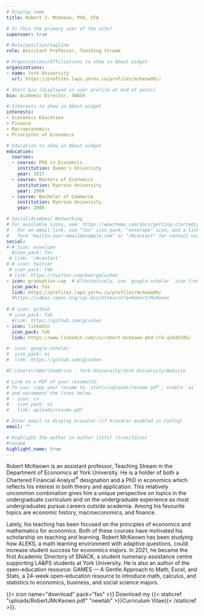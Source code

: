 ```yaml
---
# Display name
title: Robert J. McKeown, PhD, CFA

# Is this the primary user of the site?
superuser: true

# Role/position/tagline
role: Assistant Professor, Teaching Stream

# Organizations/Affiliations to show in About widget
organizations:
- name: York University
  url: https://profiles.laps.yorku.ca/profiles/mckeow99//

# Short bio (displayed in user profile at end of posts)
bio: Academic Director, SNACK 

# Interests to show in About widget
interests:
- Economics Education
- Finance
- Macroeconomics
- Principles of Economics

# Education to show in About widget
education:
  courses:
  - course: PhD in Economics
    institution: Queen's University
    year: 2017
  - course: Masters of Economics
    institution: Ryerson University
    year: 2009
  - course: Bachelor of Commerce
    institution: Ryerson University
    year: 2008

# Social/Academic Networking
# For available icons, see: https://wowchemy.com/docs/getting-started/page-builder/#icons
#   For an email link, use "fas" icon pack, "envelope" icon, and a link in the
#   form "mailto:your-email@example.com" or "/#contact" for contact widget.
social:
#-# icon: envelope
  #icon_pack: fas
 # link: '/#contact'
#-# icon: twitter
 # icon_pack: fab
 # link: https://twitter.com/GeorgeCushen
- icon: graduation-cap  # Alternatively, use `google-scholar` icon from `ai` icon pack
  icon_pack: fas
  link: https://profiles.laps.yorku.ca/profiles/mckeow99/
  #https://ideas.repec.org/cgi-bin/htsearch?q=Robert+McKeown
  
#-# icon: github
 # icon_pack: fab
  #link: https://github.com/gcushen
- icon: linkedin
  icon_pack: fab
  link: https://www.linkedin.com/in/robert-mckeown-phd-cfa-a2445595/

#- icon: google-scholar
#  icon_pack: ai
#  link: https://github.com/gcushen

#C:\Users\rober\OneDrive - York University\York University\Website

# Link to a PDF of your resume/CV.
# To use: copy your resume to `static/uploads/resume.pdf`, enable `ai` icons in `params.toml`, 
# and uncomment the lines below.
# - icon: cv
#   icon_pack: ai
#   link: uploads/resume.pdf

# Enter email to display Gravatar (if Gravatar enabled in Config)
email: ""

# Highlight the author in author lists? (true/false) 
#resumé
highlight_name: true
---
```


Robert McKeown is an assistant professor, Teaching Stream in the Department of Economics at York University. He is a holder of both a Chartered Financial Analyst<sup>&reg;</sup> designation and a PhD in economics which reflects his interest in both theory and application. This relatively uncommon combination gives him a unique perspective on topics in the undergraduate curriculum and on the undergraduate experience as most undergraduates pursue careers outside academia. Among his favourite topics are economic history, macroeconomics, and finance. 

Lately, his teaching has been focused on the principles of economics and mathematics for economics. Both of these courses have motivated his scholarship on teaching and learning. Robert McKeown has been studying how ALEKS, a math learning environment with adaptive questions, could increase student success for economics majors. In 2021, he became the first Academic Directory of SNACK, a student numeracy assistance centre supporting LA&amp;PS students at York University. He is also an author of the open-education resource: GAMES &mdash; A Gentle Approach to Math, Excel, and Stats, a 24-week open-education resource to introduce math, calculus, and statistics to economics, business, and social science majors.

{{< icon name="download" pack="fas" >}} Download my {{< staticref "uploads/RobertJMcKeown.pdf" "newtab" >}}Curriculum Vitae{{< /staticref >}}. 


